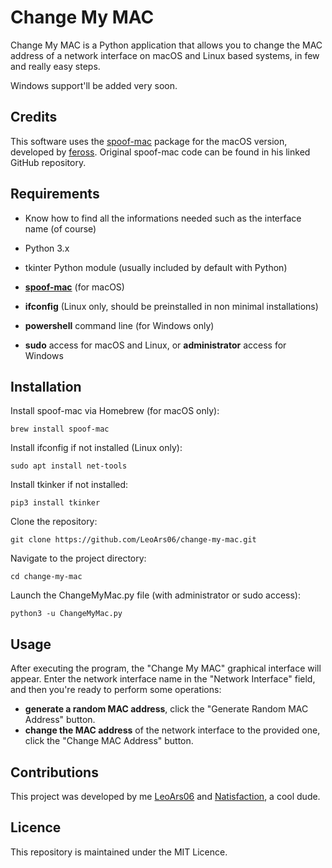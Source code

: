 # Change My MAC

Change My MAC is a Python application that allows you to change the MAC address of a network interface on macOS and Linux based systems, in few and really easy steps.

Windows support'll be added very soon.

## Credits

This software uses the [spoof-mac](https://github.com/feross/spoofmac) package for the macOS version, developed by [feross](https://github.com/feross). Original spoof-mac code can be found in his linked GitHub repository.

## Requirements

- Know how to find all the informations needed such as the interface name (of course)
- Python 3.x
- tkinter Python module (usually included by default with Python)

- **[spoof-mac](https://github.com/feross/spoofmac)** (for macOS)
- **ifconfig** (Linux only, should be preinstalled in non minimal installations)
- **powershell** command line (for Windows only)

- **sudo** access for macOS and Linux, or **administrator** access for Windows

## Installation

Install spoof-mac via Homebrew (for macOS only):
   ```shell
   brew install spoof-mac
   ```
Install ifconfig if not installed (Linux only):
   ```shell
   sudo apt install net-tools
   ```
Install tkinker if not installed:
   ```shell
   pip3 install tkinker
   ```

Clone the repository:
   ```shell
   git clone https://github.com/LeoArs06/change-my-mac.git
   ```
Navigate to the project directory:
   ```shell
   cd change-my-mac
   ```
Launch the ChangeMyMac.py file (with administrator or sudo access):
   ```shell
   python3 -u ChangeMyMac.py
   ```

## Usage
After executing the program, the "Change My MAC" graphical interface will appear.
Enter the network interface name in the "Network Interface" field, and then you're ready to perform some operations:

- **generate a random MAC address**, click the "Generate Random MAC Address" button.
- **change the MAC address** of the network interface to the provided one, click the "Change MAC Address" button.

## Contributions

This project was developed by me [LeoArs06](https://github.com/LeoArs06) and [Natisfaction](https://github.com/Natisfaction), a cool dude. 

## Licence

This repository is maintained under the MIT Licence.
